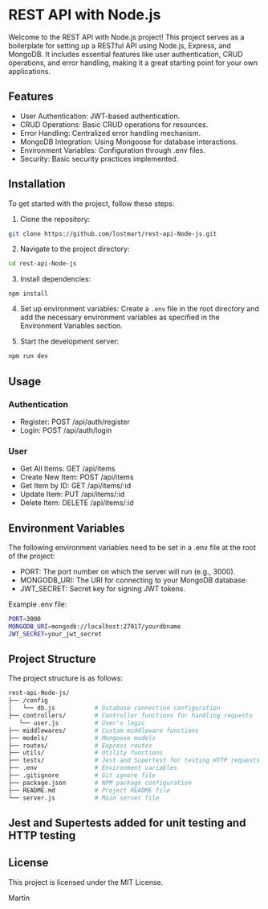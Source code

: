 # REST API with Node.js

Welcome to the REST API with Node.js project! This project serves as a boilerplate for setting up a RESTful API using Node.js, Express, and MongoDB. It includes essential features like user authentication, CRUD operations, and error handling, making it a great starting point for your own applications.

## Features

- User Authentication: JWT-based authentication.
- CRUD Operations: Basic CRUD operations for resources.
- Error Handling: Centralized error handling mechanism.
- MongoDB Integration: Using Mongoose for database interactions.
- Environment Variables: Configuration through .env files.
- Security: Basic security practices implemented.

## Installation

To get started with the project, follow these steps:

1. Clone the repository:

```bash
git clone https://github.com/lostmart/rest-api-Node-js.git
```

2. Navigate to the project directory:

```bash
cd rest-api-Node-js
```

3. Install dependencies:

```
npm install
```

4. Set up environment variables:
   Create a `.env` file in the root directory and add the necessary environment variables as specified in the Environment Variables section.

5. Start the development server:

```bash
npm run dev
```

## Usage

### Authentication

- Register: POST /api/auth/register
- Login: POST /api/auth/login

### User

- Get All Items: GET /api/items
- Create New Item: POST /api/items
- Get Item by ID: GET /api/items/:id
- Update Item: PUT /api/items/:id
- Delete Item: DELETE /api/items/:id

## Environment Variables

The following environment variables need to be set in a .env file at the root of the project:

- PORT: The port number on which the server will run (e.g., 3000).
- MONGODB_URI: The URI for connecting to your MongoDB database.
- JWT_SECRET: Secret key for signing JWT tokens.

Example .env file:

```bash
PORT=3000
MONGODB_URI=mongodb://localhost:27017/yourdbname
JWT_SECRET=your_jwt_secret
```

## Project Structure

The project structure is as follows:

```bash
rest-api-Node-js/
├── /config
│   └── db.js           # Database connection configuration
├── controllers/        # Controller functions for handling requests
   └── user.js          # User's logic
├── middlewares/        # Custom middleware functions
├── models/             # Mongoose models
├── routes/             # Express routes
├── utils/              # Utility functions
├── tests/              # Jest and Supertest for testing HTTP requests
├── .env                # Environment variables
├── .gitignore          # Git ignore file
├── package.json        # NPM package configuration
├── README.md           # Project README file
└── server.js           # Main server file
```

## Jest and Supertests added for unit testing and HTTP testing

## License

This project is licensed under the MIT License.

Martin
